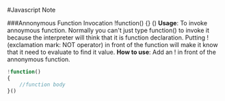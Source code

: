 #Javascript Note

###Annonymous Function Invocation !function() {} ()
**Usage**: To invoke annoymous function. Normally you can't just type function() to invoke it because the interpreter will think that it is function declaration. Putting ! (exclamation mark: NOT operator) in front of the function will make it know that it need to evaluate to find it value.
**How to use**: Add an ! in front of the annonymous function. 

```javascript
!function()
{
    //function body
}()
```